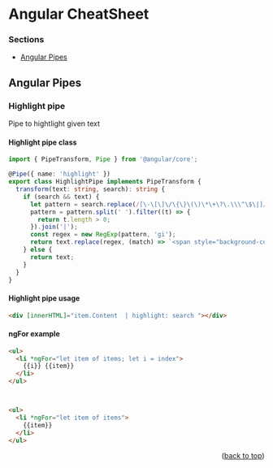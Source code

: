
# Angular CheatSheet



### Sections


* [Angular Pipes](https://github.com/thewasiullah/cheatsheets/blob/main/angular.md#angular-pipes)




## Angular Pipes


### Highlight pipe

Pipe to hightlight given text

#### Highlight pipe class
```typescript
import { PipeTransform, Pipe } from '@angular/core';

@Pipe({ name: 'highlight' })
export class HighlightPipe implements PipeTransform {
  transform(text: string, search): string {
    if (search && text) {
      let pattern = search.replace(/[\-\[\]\/\{\}\(\)\*\+\?\.\\\^\$\|]/g, '\\$&');
      pattern = pattern.split(' ').filter((t) => {
        return t.length > 0;
      }).join('|');
      const regex = new RegExp(pattern, 'gi');
      return text.replace(regex, (match) => `<span style="background-color: #F2E366;">${match}</span>`);
    } else {
      return text;
    }
  }
}

```

#### Highlight pipe usage
```html
<div [innerHTML]="item.Content  | highlight: search "></div>
```

#### ngFor example
```html
<ul>
  <li *ngFor="let item of items; let i = index">
    {{i}} {{item}}
  </li>
</ul>



<ul>
  <li *ngFor="let item of items">
    {{item}}
  </li>
</ul>
```
<p align="right">(<a href="#top">back to top</a>)</p>

